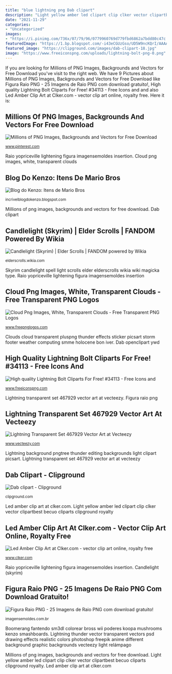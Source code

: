 ```yaml
---
title: "blue lightning png Dab clipart"
description: "Light yellow amber led clipart clip clker vector clipartbest becuo cliparts clipground royalty"
date: "2021-11-29"
categories:
- "Uncategorized"
images:
- "https://i.pinimg.com/736x/07/79/96/0779960769d779fbd6862a7bdd80c47c.jpg"
featuredImage: "https://1.bp.blogspot.com/-i43eCGUzGso/UD5W9ncKQrI/AAAAAAAAKAI/bsiEyU1iT-w/s1600/mbbf.png"
featured_image: "https://clipground.com/images/dab-clipart-18.jpg"
image: "https://www.freeiconspng.com/uploads/lightning-bolt-png-0.png"
---
```


If you are looking for Millions of PNG Images, Backgrounds and Vectors for Free Download you've visit to the right web. We have 9 Pictures about Millions of PNG Images, Backgrounds and Vectors for Free Download like Figura Raio PNG - 25 Imagens de Raio PNG com download gratuito!, High quality Lightning Bolt Cliparts For Free! #34113 - Free Icons and and also Led Amber Clip Art at Clker.com - vector clip art online, royalty free. Here it is:

## Millions Of PNG Images, Backgrounds And Vectors For Free Download

![Millions of PNG Images, Backgrounds and Vectors for Free Download](https://i.pinimg.com/736x/07/79/96/0779960769d779fbd6862a7bdd80c47c.jpg "Candlelight (skyrim)")

<small>www.pinterest.com</small>

Raio yopriceville lightening figura imagensemoldes insertion. Cloud png images, white, transparent clouds

## Blog Do Kenzo: Itens De Mario Bros

![Blog do Kenzo: Itens de Mario Bros](https://1.bp.blogspot.com/-i43eCGUzGso/UD5W9ncKQrI/AAAAAAAAKAI/bsiEyU1iT-w/s1600/mbbf.png "Lightning transparent set 467929 vector art at vecteezy")

<small>incrivelblogdokenzo.blogspot.com</small>

Millions of png images, backgrounds and vectors for free download. Dab clipart

## Candlelight (Skyrim) | Elder Scrolls | FANDOM Powered By Wikia

![Candlelight (Skyrim) | Elder Scrolls | FANDOM powered by Wikia](https://vignette.wikia.nocookie.net/elderscrolls/images/e/e7/MAGINVLightSpellArt.png/revision/latest/scale-to-width-down/350?cb=20120513035724 "Led amber clip art at clker.com")

<small>elderscrolls.wikia.com</small>

Skyrim candlelight spell light scrolls elder elderscrolls wikia wiki magicka type. Raio yopriceville lightening figura imagensemoldes insertion

## Cloud Png Images, White, Transparent Clouds - Free Transparent PNG Logos

![Cloud Png Images, White, Transparent Clouds - Free Transparent PNG Logos](https://www.freepnglogos.com/uploads/cloud-png/white-big-cloud-png-27.png "Figura raio png")

<small>www.freepnglogos.com</small>

Clouds cloud transparent pluspng thunder effects sticker picsart storm footer weather computing smme holocene bon iver. Dab openclipart ywd

## High Quality Lightning Bolt Cliparts For Free! #34113 - Free Icons And

![High quality Lightning Bolt Cliparts For Free! #34113 - Free Icons and](https://www.freeiconspng.com/uploads/lightning-bolt-png-0.png "Cloud png images, white, transparent clouds")

<small>www.freeiconspng.com</small>

Lightning transparent set 467929 vector art at vecteezy. Figura raio png

## Lightning Transparent Set 467929 Vector Art At Vecteezy

![Lightning Transparent Set 467929 Vector Art at Vecteezy](https://static.vecteezy.com/system/resources/previews/000/467/929/original/lightning-transparent-set-vector.jpg "Lightning thunder vector transparent vectors psd drawing effects realistic colors photoshop freepik anime different background graphic backgrounds vecteezy light relámpago")

<small>www.vecteezy.com</small>

Lightning background pngtree thunder editing backgrounds light clipart picsart. Lightning transparent set 467929 vector art at vecteezy

## Dab Clipart - Clipground

![Dab clipart - Clipground](https://clipground.com/images/dab-clipart-18.jpg "Lightning transparent set 467929 vector art at vecteezy")

<small>clipground.com</small>

Led amber clip art at clker.com. Light yellow amber led clipart clip clker vector clipartbest becuo cliparts clipground royalty

## Led Amber Clip Art At Clker.com - Vector Clip Art Online, Royalty Free

![Led Amber Clip Art at Clker.com - vector clip art online, royalty free](https://www.clker.com/cliparts/T/N/x/T/U/S/led-amber-hi.png "Lightning thunder vector transparent vectors psd drawing effects realistic colors photoshop freepik anime different background graphic backgrounds vecteezy light relámpago")

<small>www.clker.com</small>

Raio yopriceville lightening figura imagensemoldes insertion. Candlelight (skyrim)

## Figura Raio PNG - 25 Imagens De Raio PNG Com Download Gratuito!

![Figura Raio PNG - 25 Imagens de Raio PNG com download gratuito!](https://imagensemoldes.com.br/wp-content/uploads/2020/04/Figura-Raio-PNG-859x1024.png "Dab openclipart ywd")

<small>imagensemoldes.com.br</small>

Boomerang fantendo sm3dl colorear bross wii poderes koopa mushrooms kenzo smashboards. Lightning thunder vector transparent vectors psd drawing effects realistic colors photoshop freepik anime different background graphic backgrounds vecteezy light relámpago

Millions of png images, backgrounds and vectors for free download. Light yellow amber led clipart clip clker vector clipartbest becuo cliparts clipground royalty. Led amber clip art at clker.com
